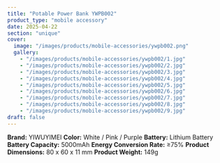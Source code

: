 ```yaml
---
title: "Potable Power Bank YWPB002"
product_type: "mobile accessory"
date: 2025-04-22
section: "unique"
cover:
  image: "/images/products/mobile-accessories/ywpb002.png"
  gallery:
    - "/images/products/mobile-accessories/ywpb002/1.jpg"
    - "/images/products/mobile-accessories/ywpb002/2.jpg"
    - "/images/products/mobile-accessories/ywpb002/3.jpg"
    - "/images/products/mobile-accessories/ywpb002/4.jpg"
    - "/images/products/mobile-accessories/ywpb002/5.jpg"
    - "/images/products/mobile-accessories/ywpb002/6.jpg"
    - "/images/products/mobile-accessories/ywpb002/7.jpg"
    - "/images/products/mobile-accessories/ywpb002/8.jpg"
    - "/images/products/mobile-accessories/ywpb002/9.jpg"
draft: false
---
```

**Brand:** YIWUYIMEI
**Color:** White / Pink / Purple
**Battery:** Lithium Battery
**Battery Capacity:** 5000mAh
**Energy Conversion Rate:** ≥75%
**Product Dimensions:** 80 x 60 x 11 mm
**Product Weight:** 149g
